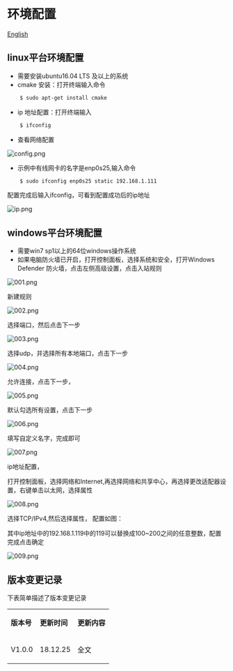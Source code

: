 环境配置
=======

[English](Ethernet_Configuration "wikilink")

## linux平台环境配置

*   需要安装ubuntu16.04 LTS 及以上的系统
*   cmake 安装：打开终端输入命令

```sh
    $ sudo apt-get install cmake
```

*   ip 地址配置：打开终端输入

```sh
    $ ifconfig
```

* 查看网络配置 

![config.png](../img/020.png)

* 示例中有线网卡的名字是enp0s25,输入命令

```sh
    $ sudo ifconfig enp0s25 static 192.168.1.111
```


配置完成后输入ifconfig，可看到配置成功后的ip地址

![ip.png](../img/020.png)

## windows平台环境配置

*   需要win7 sp1以上的64位windows操作系统
*   如果电脑防火墙已开启，打开控制面板，选择系统和安全，打开Windows Defender 防火墙，点击左侧高级设置，点击入站规则

![001.png](../img/001.png)

新建规则 

![002.png](../img/002.png)

选择端口，然后点击下一步 

![003.png](../img/003.png)

选择udp，并选择所有本地端口，点击下一步 

![004.png](../img/004.png)

允许连接，点击下一步， 

![005.png](../img/005.png)

默认勾选所有设置，点击下一步 

![006.png](../img/006.png)

填写自定义名字，完成即可 

![007.png](../img/007.png)

ip地址配置，

打开控制面板，选择网络和Internet,再选择网络和共享中心，再选择更改适配器设置，右键单击以太网，选择属性 

![008.png](../img/008.png)

选择TCP/IPv4,然后选择属性， 配置如图：

其中ip地址中的192.168.1.119中的119可以替换成100~200之间的任意整数，配置完成点击确定 

![009.png](../img/009.png)

## 版本变更记录

下表简单描述了版本变更记录

<table>
<tbody>
<tr class="odd">
<td align="left">

**版本号**
</td>
<td align="left">

**更新时间**

</td>
<td align="left">
    
 **更新内容**
 
</td>
</tr>
<tr class="even">
<td align="left">

V1.0.0
</td>
<td align="left">

18.12.25
</td>
<td align="left">

全文
</td>
</tr>
</tbody>
</table>
